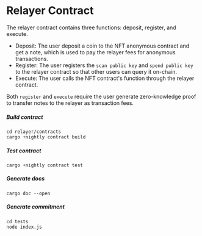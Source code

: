 # Relayer Contract

The relayer contract contains three functions: deposit, register, and execute.

* Deposit: The user deposit a coin to the NFT anonymous contract and get a note, which is used to pay the relayer fees for anonymous transactions.
* Register: The user registers the `scan public key` and `spend public key` to the relayer contract so that other users can query it on-chain. 
* Execute: The user calls the NFT contract's function through the relayer contract.

Both `register` and `execute` require the user generate zero-knowledge proof to transfer notes to the relayer as transaction fees.


##### Build contract
```
cd relayer/contracts
cargo +nightly contract build
``` 

##### Test contract
```
cargo +nightly contract test
```

##### Generate docs
```
cargo doc --open
```

##### Generate commitment
```
cd tests
node index.js
```